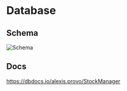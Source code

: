 # Database

## Schema

![Schema](https://beeimg.com/images/r90136678774.png)

## Docs
https://dbdocs.io/alexis.provo/StockManager